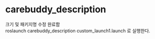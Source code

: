 # carebuddy_description

 
 크기 및 패키지명 수정 완료함 </br>
roslaunch carebuddy_description custom_launch1.launch 로 실행한다.

